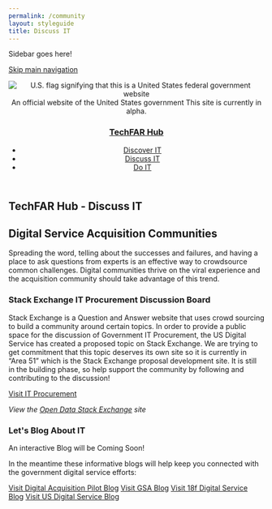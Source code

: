 ```yaml
---
permalink: /community
layout: styleguide
title: Discuss IT
---
```


<aside class="sidenav">
  Sidebar goes here!
</aside>

<link rel="stylesheet" href="/dist/css/main.css">
<link rel="stylesheet" href="/dist/css/google-fonts.css">
<script src="/dist/js/components.js"></script>

<a class="skipnav" href="#main-content">Skip main navigation</a>
<div class="main-content" role="main">
<header class="usa-site-header" role="banner">

  <div class="usa-disclaimer">
    <div class="usa-grid">
      <span class="usa-disclaimer-official">
        <img class="usa-flag_icon" alt="U.S. flag signifying that this is a United States federal government website" src="{{ site.baseurl }}/dist/img/us_flag_small.png">
        An official website of the United States government
      </span>
      <span class="usa-disclaimer-stage">This site is currently in alpha. </span>
    </div>
  </div>


  <section class="usa-banner">
    <div class="usa-grid">
      <nav class="usa-site-navbar">
        <div class="logo">
          <h1>
            <a accesskey="1" title="Home" aria-label="Home" href="{{ site.baseurl }}/">TechFAR Hub</a>
          </h1>
        </div>
       <ul class="usa-button-list usa-unstyled-list">
         <li>
              <a class="usa-button-hover" type="button" href="{{ site.baseurl }}/learn">Discover IT</a>
          </li>
          <li>
              <a class="usa-button-active" type="button" href="{{ site.baseurl }}/community">Discuss IT</a>
          </li><li>
              <a class="usa-button-hover" type="button" href="{{ site.baseurl }}/build">Do IT</a>
          </li>
        </ul>
      </nav>
    </div>
  </section>
</header>

<div class="usa-banner-content" id="main-content">
  <section class="usa-banner">
    <div class="usa-grid">
 <h1>TechFAR Hub - Discuss IT</h1>
 
 <h2>Digital Service Acquisition Communities</h2>
Spreading the word, telling about the successes and failures, and having a place to ask questions from experts is an effective way to crowdsource common challenges. Digital communities thrive on the viral experience and the acquisition community should take advantage of this trend. 

<p></p>

  <h3>Stack Exchange IT Procurement Discussion Board</h3>
Stack Exchange is a Question and Answer website that uses crowd sourcing to build a community around certain topics. In order to provide a public space for the discussion of Government IT Procurement, the US Digital Service has created a proposed topic on Stack Exchange. We are trying to get commitment that this topic deserves its own site so it is currently in “Area 51” which is the Stack Exchange proposal development site. It is still in the building phase, so help support the community by following and contributing to the discussion!

<p></p>
<a class="usa-button-outline usa-button-active" type="button" target="blank" href="http://area51.stackexchange.com/proposals/95077/digital-service-acquisitions?referrer=iNHbk2AgvcNzGkfgmq2BHw2">Visit IT Procurement</a>
 
<p></p>
<em>View the <a target="blank" href="http://opendata.stackexchange.com/" target="blank">Open Data Stack Exchange</a> site</em>
<p></p>


  <h3>Let's Blog About IT</h3>
<p>An interactive Blog will be Coming Soon!</p>

<p>In the meantime these informative blogs will help keep you connected with the government digital service efforts:</p>
 <div class="button_wrapper">
    <a class="usa-button-secondary usa-button-hover" type="button" target="blank" href="https://digitalacquisitionpilot.wordpress.com/">Visit Digital Acquisition Pilot Blog</a>
    <a class="usa-button-secondary usa-button-hover" type="button" target="blank" href="http://gsablogs.gsa.gov/gsablog/">Visit GSA Blog</a>
    <a class="usa-button-secondary usa-button-hover" type="button" target="blank" href="https://18f.gsa.gov/blog/">Visit 18f Digital Service Blog</a>
    <a class="usa-button-secondary usa-button-hover" type="button" target="blank" href="https://medium.com/@USDigitalService 
DigitalGov.Gov">Visit US Digital Service Blog</a>
     </div>


<p></p>  

</section>

